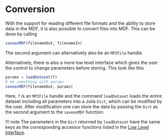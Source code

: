 # Conversion

With the support for reading different file formats and the ability to store
data in the MDF, it is also possible to convert files into MDF. This can be done by
calling
```julia
saveasMDF(filenameOut, filenameIn)
```
The second argument can alternatively also be an `MPIFile` handle.

Alternatively, there is also a more low level interface which gives the user the control to
change parameters before storing. This look like this
```julia
params = loadDataset(f)
# do something with params
saveasMDF(filenameOut, params)
```
Here, `f` is an `MPIFile` handle and the command `loadDataset` loads the entire
dataset including all parameters into a Julia `Dict`, which can be modified by the
user. After modification one can store the data by passing the `Dict` as the
second argument to the `saveasMDF` function.

!!! note
    The parameters in the `Dict` returned by `loadDataset` have the same keys
    as the corresponding accessor functions listed in the [Low Level Interface](@ref).
